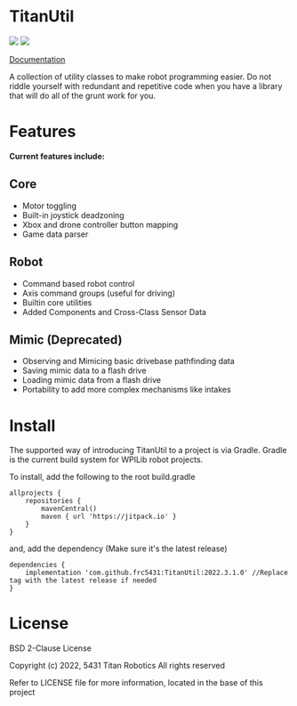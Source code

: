 # TitanUtil
[![](https://jitpack.io/v/frc5431/TitanUtil.svg)](https://jitpack.io/#frc5431/TitanUtil)
[![](https://github.com/frc5431/TitanUtil/workflows/Java%20CI%20with%20Gradle/badge.svg)](https://github.com/frc5431/TitanUtil/actions)

[Documentation](https://www.frc5431.com/TitanUtil/)

A collection of utility classes to make robot programming easier.
Do not riddle yourself with redundant and repetitive code when you have a library
that will do all of the grunt work for you.

# Features
**Current features include:**
## Core
* Motor toggling
* Built-in joystick deadzoning
* Xbox and drone controller button mapping
* Game data parser

## Robot
* Command based robot control
* Axis command groups (useful for driving)
* Builtin core utilities
* Added Components and Cross-Class Sensor Data

## Mimic (Deprecated)
* Observing and Mimicing basic drivebase pathfinding data
* Saving mimic data to a flash drive
* Loading mimic data from a flash drive
* Portability to add more complex mechanisms like intakes

# Install
The supported way of introducing TitanUtil to a project is via Gradle. Gradle 
is the current build system for WPILib robot projects.

To install, add the following to the root build.gradle
```
allprojects {
    repositories {
        mavenCentral()
        maven { url 'https://jitpack.io' }
    }
}
```

and, add the dependency (Make sure it's the latest release)
```
dependencies {
    implementation 'com.github.frc5431:TitanUtil:2022.3.1.0' //Replace tag with the latest release if needed
}
```

# License

BSD 2-Clause License

Copyright (c) 2022, 5431 Titan Robotics
All rights reserved

Refer to LICENSE file for more information, located in the base of this project

